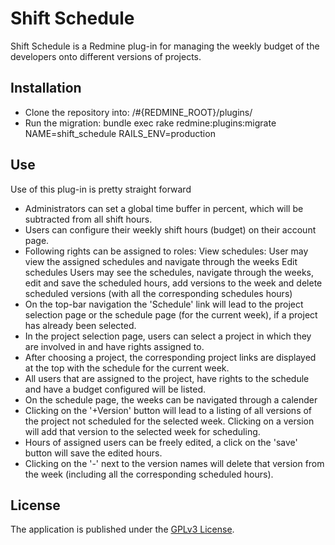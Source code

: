# Shift Schedule
Shift Schedule is a Redmine plug-in for managing the weekly budget of the developers onto different versions of projects.

## Installation
- Clone the repository into: /#{REDMINE_ROOT}/plugins/
- Run the migration: bundle exec rake redmine:plugins:migrate NAME=shift_schedule RAILS_ENV=production

## Use
Use of this plug-in is pretty straight forward

- Administrators can set a global time buffer in percent, which will be subtracted from all shift hours.
- Users can configure their weekly shift hours (budget) on their account page.
- Following rights can be assigned to roles:
View schedules:
User may view the assigned schedules and navigate through the weeks
Edit schedules
Users may see the schedules, navigate through the weeks, edit and save the scheduled hours,
add versions to the week and delete scheduled versions (with all the corresponding schedules hours)
- On the top-bar navigation the 'Schedule' link will lead to the project selection page or the schedule page (for the current week),
if a project has already been selected.
- In the project selection page, users can select a project in which they are involved in and have rights assigned to.
- After choosing a project, the corresponding project links are displayed at the top with the schedule for the current week.
- All users that are assigned to the project, have rights to the schedule and have a budget configured will be listed.
- On the schedule page, the weeks can be navigated through a calender
- Clicking on the '+Version' button will lead to a listing of all versions of the project not scheduled for the selected week.
Clicking on a version will add that version to the selected week for scheduling.
- Hours of assigned users can be freely edited, a click on the 'save' button will save the edited hours.
- Clicking on the '-' next to the version names will delete that version from the week (including all the corresponding scheduled hours).

## License
The application is published under the [GPLv3 License](https://www.gnu.org/licenses/gpl-3.0.html).
